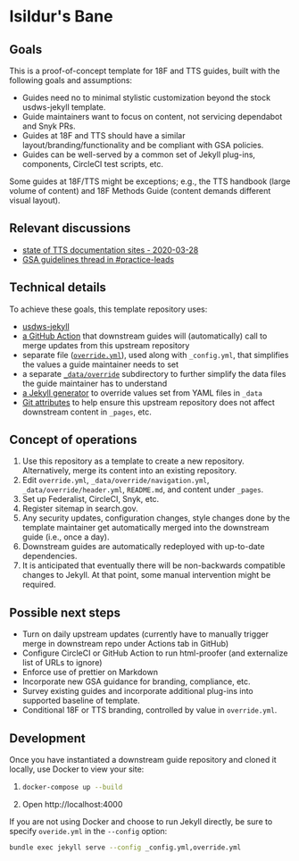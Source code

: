# Isildur's Bane

## Goals

This is a proof-of-concept template for 18F and TTS guides, built with the following goals and assumptions:

- Guides need no to minimal stylistic customization beyond the stock usdws-jekyll template.
- Guide maintainers want to focus on content, not servicing dependabot and Snyk PRs.
- Guides at 18F and TTS should have a similar layout/branding/functionality and be compliant with GSA policies.
- Guides can be well-served by a common set of Jekyll plug-ins, components, CircleCI test scripts, etc.

Some guides at 18F/TTS might be exceptions; e.g., the TTS handbook (large volume of content) and 18F Methods Guide (content demands different visual layout).

## Relevant discussions

- [state of TTS documentation sites - 2020-03-28](https://docs.google.com/document/d/1LCKZKqoEEYOCwntZpTbHp8bW7tdnPnmmKVJ-YNHAUy4)
- [GSA guidelines thread in #practice-leads](https://gsa-tts.slack.com/archives/C6W0B5W1G/p1598380975005700)

## Technical details

To achieve these goals, this template repository uses:

- [usdws-jekyll](https://github.com/18F/uswds-jekyll)
- [a GitHub Action](./.github/actions/merge-template/action.yml) that downstream guides will (automatically) call to merge updates from this upstream repository
- separate file ([`override.yml`](./override.yml)), used along with `_config.yml`, that simplifies the values a guide maintainer needs to set
- a separate [`_data/override`](./_data/override) subdirectory to further simplify the data files the guide maintainer has to understand
- [a Jekyll generator](./_plugins/override.rb) to override values set from YAML files in `_data`
- [Git attributes](./.github/actions/merge-template/action.yml#L8) to help ensure this upstream repository does not affect downstream content in `_pages`, etc.

## Concept of operations

1. Use this repository as a template to create a new repository. Alternatively, merge its content into an existing repository.
1. Edit `override.yml`, `_data/override/navigation.yml`, `_data/override/header.yml`, `README.md`, and content under `_pages`.
1. Set up Federalist, CircleCI, Snyk, etc.
1. Register sitemap in search.gov.
1. Any security updates, configuration changes, style changes done by the template maintainer get automatically merged into the downstream guide (i.e., once a day).
1. Downstream guides are automatically redeployed with up-to-date dependencies.
1. It is anticipated that eventually there will be non-backwards compatible changes to Jekyll. At that point, some manual intervention might be required.

## Possible next steps

- Turn on daily upstream updates (currently have to manually trigger merge in downstream repo under Actions tab in GitHub)
- Configure CircleCI or GitHub Action to run html-proofer (and externalize list of URLs to ignore)
- Enforce use of prettier on Markdown
- Incorporate new GSA guidance for branding, compliance, etc.
- Survey existing guides and incorporate additional plug-ins into supported baseline of template.
- Conditional 18F or TTS branding, controlled by value in `override.yml`.

## Development

Once you have instantiated a downstream guide repository and cloned it locally, use Docker to view your site:

1. ```sh
   docker-compose up --build
   ```

1. Open http://localhost:4000

If you are not using Docker and choose to run Jekyll directly, be sure to specify `overide.yml` in the `--config` option:

```sh
bundle exec jekyll serve --config _config.yml,override.yml
```
